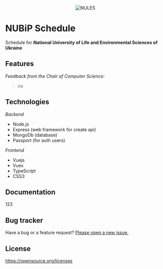 <div style="text-align:center">

![NULES](https://upload.wikimedia.org/wikipedia/commons/thumb/7/7b/%D0%93%D0%B5%D1%80%D0%B1_%D0%9D%D0%A3%D0%91%D1%96%D0%9F_%D0%A3%D0%BA%D1%80%D0%B0%D1%97%D0%BD%D0%B8_2018.png/160px-%D0%93%D0%B5%D1%80%D0%B1_%D0%9D%D0%A3%D0%91%D1%96%D0%9F_%D0%A3%D0%BA%D1%80%D0%B0%D1%97%D0%BD%D0%B8_2018.png "National University of Life and Environmental Sciences of Ukraine")

</div>

# **NUBiP Schedule**

Schedule for **National University of Life and Environmental Sciences of Ukraine**


## **Features**

_Feedback from the Chair of Computer Science:_
> no

## **Technologies**

_Backend_

* Node.js
* Express (web framework for create api)
* MongoDb (database)
* Passport (for auth users)

_Frontend_

* Vuejs
* Vuex
* TypeScript
* CSS3

<!-- Test scripts

```javascript
print('test');
``` -->

## **Documentation**

123

## **Bug tracker**

Have a bug or a feature request? [Please open a new issue.](https://github.com/taruuuch/nubip-schedule/issues)

## **License**

https://opensource.org/licenses
